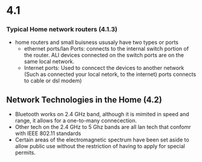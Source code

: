 # 4.1
### Typical Home network routers (4.1.3)
- home routers and small buisness ususaly have two types or ports
  - ethernet ports/lan Ports: connects to the internal switch portion of the router. ALl devices connected on the switch ports are on the same local network.
  - Internet ports: Used to conncect the devices to another network (Such as connected your local netork, to the internet) ports connects to cable or dsl modem)

## Network Technologies in the Home (4.2)
- Bluetooth works on 2.4 GHz band, although it is mimited in speed and range, it allows for a one-to-many connecection.
- Other tech on the 2.4 GHz to 5 Ghz bands are all lan tech that confomr with IEEE 802.11 standards
- Certain areas of the electromagnetic spectrum have been set aside to allow public use without the restriction of having to apply for special permits.
